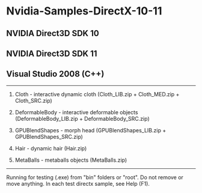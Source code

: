 # Nvidia-Samples-DirectX-10-11

## NVIDIA Direct3D SDK 10

## NVIDIA Direct3D SDK 11

## Visual Studio 2008 (C++)
________________________________

1. Cloth - interactive dynamic cloth (Cloth_LIB.zip + Cloth_MED.zip + Cloth_SRC.zip)

2. DeformableBody - interactive deformable objects (DeformableBody_LIB.zip + DeformableBody_SRC.zip)

3. GPUBlendShapes - morph head (GPUBlendShapes_LIB.zip + GPUBlendShapes_SRC.zip) 

4. Hair - dynamic hair (Hair.zip)

5. MetaBalls - metaballs objects (MetaBalls.zip) 

________________________________

Running for testing (.exe) from "bin" folders or "root". Do not remove or move anything. In each test directx sample, see Help (F1).
